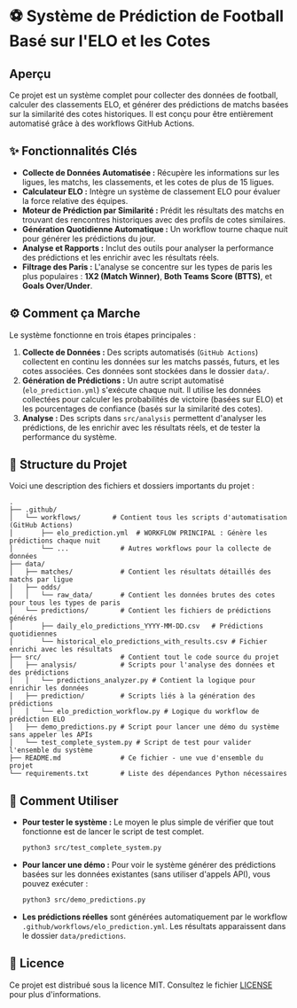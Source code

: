 # ⚽ Système de Prédiction de Football Basé sur l'ELO et les Cotes

##  Aperçu

Ce projet est un système complet pour collecter des données de football, calculer des classements ELO, et générer des prédictions de matchs basées sur la similarité des cotes historiques. Il est conçu pour être entièrement automatisé grâce à des workflows GitHub Actions.

## ✨ Fonctionnalités Clés

- **Collecte de Données Automatisée :** Récupère les informations sur les ligues, les matchs, les classements, et les cotes de plus de 15 ligues.
- **Calculateur ELO :** Intègre un système de classement ELO pour évaluer la force relative des équipes.
- **Moteur de Prédiction par Similarité :** Prédit les résultats des matchs en trouvant des rencontres historiques avec des profils de cotes similaires.
- **Génération Quotidienne Automatique :** Un workflow tourne chaque nuit pour générer les prédictions du jour.
- **Analyse et Rapports :** Inclut des outils pour analyser la performance des prédictions et les enrichir avec les résultats réels.
- **Filtrage des Paris :** L'analyse se concentre sur les types de paris les plus populaires : **1X2 (Match Winner)**, **Both Teams Score (BTTS)**, et **Goals Over/Under**.

## ⚙️ Comment ça Marche

Le système fonctionne en trois étapes principales :

1.  **Collecte de Données :** Des scripts automatisés (`GitHub Actions`) collectent en continu les données sur les matchs passés, futurs, et les cotes associées. Ces données sont stockées dans le dossier `data/`.
2.  **Génération de Prédictions :** Un autre script automatisé (`elo_prediction.yml`) s'exécute chaque nuit. Il utilise les données collectées pour calculer les probabilités de victoire (basées sur ELO) et les pourcentages de confiance (basés sur la similarité des cotes).
3.  **Analyse :** Des scripts dans `src/analysis` permettent d'analyser les prédictions, de les enrichir avec les résultats réels, et de tester la performance du système.

## 📂 Structure du Projet

Voici une description des fichiers et dossiers importants du projet :

```
.
├── .github/
│   └── workflows/        # Contient tous les scripts d'automatisation (GitHub Actions)
│       ├── elo_prediction.yml  # WORKFLOW PRINCIPAL : Génère les prédictions chaque nuit
│       └── ...             # Autres workflows pour la collecte de données
├── data/
│   ├── matches/            # Contient les résultats détaillés des matchs par ligue
│   ├── odds/
│   │   └── raw_data/       # Contient les données brutes des cotes pour tous les types de paris
│   └── predictions/        # Contient les fichiers de prédictions générés
│       ├── daily_elo_predictions_YYYY-MM-DD.csv   # Prédictions quotidiennes
│       └── historical_elo_predictions_with_results.csv # Fichier enrichi avec les résultats
├── src/                    # Contient tout le code source du projet
│   ├── analysis/           # Scripts pour l'analyse des données et des prédictions
│   │   └── predictions_analyzer.py # Contient la logique pour enrichir les données
│   ├── prediction/         # Scripts liés à la génération des prédictions
│   │   └── elo_prediction_workflow.py # Logique du workflow de prédiction ELO
│   ├── demo_predictions.py # Script pour lancer une démo du système sans appeler les APIs
│   └── test_complete_system.py # Script de test pour valider l'ensemble du système
├── README.md               # Ce fichier - une vue d'ensemble du projet
└── requirements.txt        # Liste des dépendances Python nécessaires
```

## 🚀 Comment Utiliser

- **Pour tester le système :** Le moyen le plus simple de vérifier que tout fonctionne est de lancer le script de test complet.
  ```bash
  python3 src/test_complete_system.py
  ```
- **Pour lancer une démo :** Pour voir le système générer des prédictions basées sur les données existantes (sans utiliser d'appels API), vous pouvez exécuter :
  ```bash
  python3 src/demo_predictions.py
  ```
- **Les prédictions réelles** sont générées automatiquement par le workflow `.github/workflows/elo_prediction.yml`. Les résultats apparaissent dans le dossier `data/predictions`.


## 📄 Licence

Ce projet est distribué sous la licence MIT. Consultez le fichier [LICENSE](LICENSE) pour plus d'informations.

